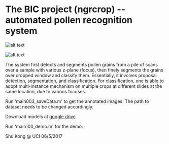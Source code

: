 # The BIC project (ngrcrop) -- automated pollen recognition system

![alt text](http://www.ics.uci.edu/~skong2/img/demo_BIC_highRes.png "visualization")

![alt text](http://www.ics.uci.edu/~skong2/img/figure4paper_cityscapes.png "visualization")


The system first detects and segments pollen grains from a pile of scans over a sample with various z-plane (focus), then finely segments the grains over cropped window and classify them. Essentially, it involves proposal detection, segmentation, and classification. For classification, one is able to adopt multi-instance mechanism on multiple crops at different slides at the same location, due to various focuses.


Run 'main003_saveData.m' to get the annotated images. The path to dataset needs to be changed accordingly.

Download models at [google drive](https://drive.google.com/open?id=0BxeylfSgpk1MREgycndzNmJLT00)

Run 'main100_demo.m' for the demo.

Shu Kong @ UCI
06/5/2017




